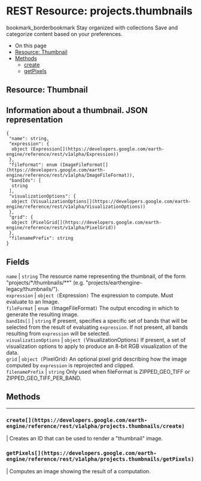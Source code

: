  
#  REST Resource: projects.thumbnails 
bookmark_borderbookmark Stay organized with collections  Save and categorize content based on your preferences.
  * On this page
  * [Resource: Thumbnail](https://developers.google.com/earth-engine/reference/rest/v1alpha/projects.thumbnails#resource:-thumbnail)
  * [Methods](https://developers.google.com/earth-engine/reference/rest/v1alpha/projects.thumbnails#methods)
    * [create](https://developers.google.com/earth-engine/reference/rest/v1alpha/projects.thumbnails#create)
    * [getPixels](https://developers.google.com/earth-engine/reference/rest/v1alpha/projects.thumbnails#getpixels)


## Resource: Thumbnail
Information about a thumbnail.
JSON representation  
---  
```
{
 "name": string,
 "expression": {
  object (Expression[](https://developers.google.com/earth-engine/reference/rest/v1alpha/Expression))
 },
 "fileFormat": enum (ImageFileFormat[](https://developers.google.com/earth-engine/reference/rest/v1alpha/ImageFileFormat)),
 "bandIds": [
  string
 ],
 "visualizationOptions": {
  object (VisualizationOptions[](https://developers.google.com/earth-engine/reference/rest/v1alpha/VisualizationOptions))
 },
 "grid": {
  object (PixelGrid[](https://developers.google.com/earth-engine/reference/rest/v1alpha/PixelGrid))
 },
 "filenamePrefix": string
}
```
  
Fields  
---  
`name` |  `string` The resource name representing the thumbnail, of the form "projects/*/thumbnails/**" (e.g. "projects/earthengine-legacy/thumbnails/").  
`expression` |  `object (`Expression[](https://developers.google.com/earth-engine/reference/rest/v1alpha/Expression)`)` The expression to compute. Must evaluate to an Image.  
`fileFormat` |  `enum (`ImageFileFormat[](https://developers.google.com/earth-engine/reference/rest/v1alpha/ImageFileFormat)`)` The output encoding in which to generate the resulting image.  
`bandIds[]` |  `string` If present, specifies a specific set of bands that will be selected from the result of evaluating `expression`. If not present, all bands resulting from `expression` will be selected.  
`visualizationOptions` |  `object (`VisualizationOptions[](https://developers.google.com/earth-engine/reference/rest/v1alpha/VisualizationOptions)`)` If present, a set of visualization options to apply to produce an 8-bit RGB visualization of the data.  
`grid` |  `object (`PixelGrid[](https://developers.google.com/earth-engine/reference/rest/v1alpha/PixelGrid)`)` An optional pixel grid describing how the image computed by `expression` is reprojected and clipped.  
`filenamePrefix` |  `string` Only used when fileFormat is ZIPPED_GEO_TIFF or ZIPPED_GEO_TIFF_PER_BAND.  
## Methods  
---  
### `create[](https://developers.google.com/earth-engine/reference/rest/v1alpha/projects.thumbnails/create)`
|  Creates an ID that can be used to render a "thumbnail" image.  
### `getPixels[](https://developers.google.com/earth-engine/reference/rest/v1alpha/projects.thumbnails/getPixels)`
|  Computes an image showing the result of a computation.  
